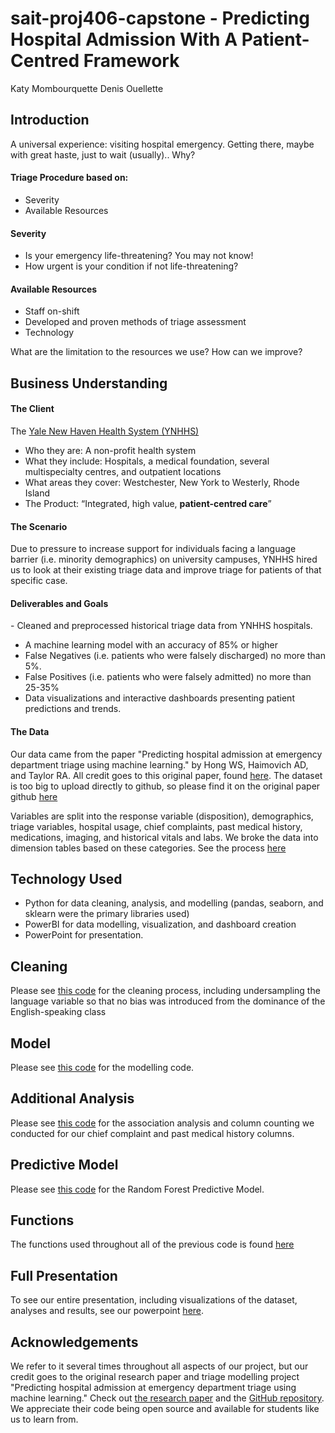 # sait-proj406-capstone - Predicting Hospital Admission With A Patient-Centred Framework​

Katy Mombourquette
Denis Ouellette

## Introduction
A universal experience: visiting hospital emergency.
Getting there, maybe with great haste, just to wait (usually).. Why?​

#### Triage Procedure based on:​
- Severity​
- Available Resources​

#### Severity ​
- Is your emergency life-threatening? You may not know!​
- How urgent is your condition if not life-threatening? ​

#### Available Resources​
- Staff on-shift​
- Developed and proven methods of triage assessment​
- Technology 

What are the limitation to the resources we use? How can we improve?​

## Business Understanding

#### The Client
The [Yale New Haven​ Health System (YNHHS)​](https://www.ynhhs.org/)
- Who they are: A non-profit health system​
- What they include: Hospitals, a medical foundation, several multispecialty centres, and outpatient locations​
- What areas they cover: Westchester, New York to Westerly, Rhode Island​
- The Product:​ “Integrated, high value, **patient-centred care**”

#### The Scenario
Due to pressure to increase support for individuals facing a language barrier (i.e. minority demographics) on university campuses, YNHHS hired us to look at their existing triage data and improve triage for patients of that specific case.​

#### Deliverables and Goals
​- Cleaned and preprocessed historical triage data from YNHHS hospitals.​
- A machine learning model with an accuracy of 85% or higher​
- False Negatives (i.e. patients who were falsely discharged) no more than 5%. ​
- False Positives (i.e. patients who were falsely admitted) no more than 25-35% ​
- Data visualizations and interactive dashboards presenting patient predictions and trends.​


#### The Data
Our data came from the paper "Predicting hospital admission at emergency department triage using machine learning." by Hong WS, Haimovich AD, and Taylor RA. All credit goes to this original paper, found [here](https://journals.plos.org/plosone/article?id=10.1371/journal.pone.0201016). The dataset is too big to upload directly to github, so please find it on the original paper github [here](https://github.com/yaleemmlc/admissionprediction)

Variables are split into the response variable (disposition), demographics, triage variables, hospital usage, chief complaints, past medical history, medications, imaging, and historical vitals and labs. We broke the data into dimension tables based on these categories. See the process [here](https://github.com/katym23/sait-proj460-capstone/blob/main/data_modelling.ipynb)

## Technology Used
- Python for data cleaning, analysis, and modelling (pandas, seaborn, and sklearn were the primary libraries used)
- PowerBI for data modelling, visualization, and dashboard creation
- PowerPoint for presentation.

## Cleaning

Please see [this code](https://github.com/katym23/sait-proj460-capstone/blob/main/data_cleaning.ipynb) for the cleaning process, including undersampling the language variable so that no bias was introduced from the dominance of the English-speaking class

## Model

Please see [this code](https://github.com/katym23/sait-proj460-capstone/blob/main/data_modelling.ipynb) for the modelling code.

## Additional Analysis

Please see [this code](https://github.com/katym23/sait-proj460-capstone/blob/main/association_counts.ipynb) for the association analysis and column counting we conducted for our chief complaint and past medical history columns.

## Predictive Model

Please see [this code](https://github.com/katym23/sait-proj460-capstone/blob/main/random%20forest%20classifier.ipynb) for the Random Forest Predictive Model.

## Functions

The functions used throughout all of the previous code is found [here](https://github.com/katym23/sait-proj460-capstone/blob/main/functions.py)


## Full Presentation
To see our entire presentation, including visualizations of the dataset, analyses and results, see our powerpoint [here]().

## Acknowledgements
We refer to it several times throughout all aspects of our project, but our credit goes to the original research paper and triage modelling project "Predicting hospital admission at emergency department triage using machine learning." Check out [the research paper](https://journals.plos.org/plosone/article?id=10.1371/journal.pone.0201016) and the [GitHub repository](https://github.com/yaleemmlc/admissionprediction). We appreciate their code being open source and available for students like us to learn from.

​

​
